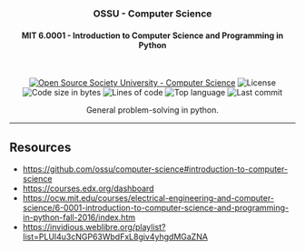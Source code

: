 <h3 align="center">OSSU - Computer Science</h3>
<h4 align="center">MIT 6.0001 - Introduction to Computer Science and Programming in Python</h4>

<br>

<div align="center">

[![Open Source Society University - Computer Science](https://img.shields.io/badge/OSSU-computer--science-blue.svg)](https://github.com/ossu/computer-science)
![License](https://img.shields.io/github/license/librity/ossu_mit_6.0001?color=yellow)
![Code size in bytes](https://img.shields.io/github/languages/code-size/librity/ossu_mit_6.0001?color=blue)
![Lines of code](https://img.shields.io/tokei/lines/github/librity/ossu_mit_6.0001?color=blueviolet)
![Top language](https://img.shields.io/github/languages/top/librity/ossu_mit_6.0001?color=ff69b4)
![Last commit](https://img.shields.io/github/last-commit/librity/ossu_mit_6.0001?color=orange)

</div>

<p align="center">General problem-solving in python.
  <br>
</p>

---

## Resources

- https://github.com/ossu/computer-science#introduction-to-computer-science
- https://courses.edx.org/dashboard
- https://ocw.mit.edu/courses/electrical-engineering-and-computer-science/6-0001-introduction-to-computer-science-and-programming-in-python-fall-2016/index.htm
- https://invidious.weblibre.org/playlist?list=PLUl4u3cNGP63WbdFxL8giv4yhgdMGaZNA
